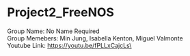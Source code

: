 # Project2_FreeNOS
 Group Name: No Name Required\
 Group Memebers: Min Jung, Isabella Kenton, Miguel Valmonte\
 Youtube Link: https://youtu.be/fPLLxCajcLs\

